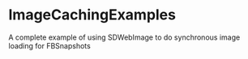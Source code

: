 # ImageCachingExamples
A complete example of using SDWebImage to do synchronous image loading for FBSnapshots
